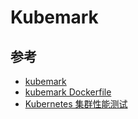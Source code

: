 # Kubemark



## 参考

* [kubemark](https://github.com/kubernetes/kubernetes/tree/master/test/kubemark)
* [kubemark Dockerfile](https://github.com/kubernetes/kubernetes/blob/master/cluster/images/kubemark/Dockerfile)
* [Kubernetes 集群性能测试](https://supereagle.github.io/2017/03/09/kubemark/)
